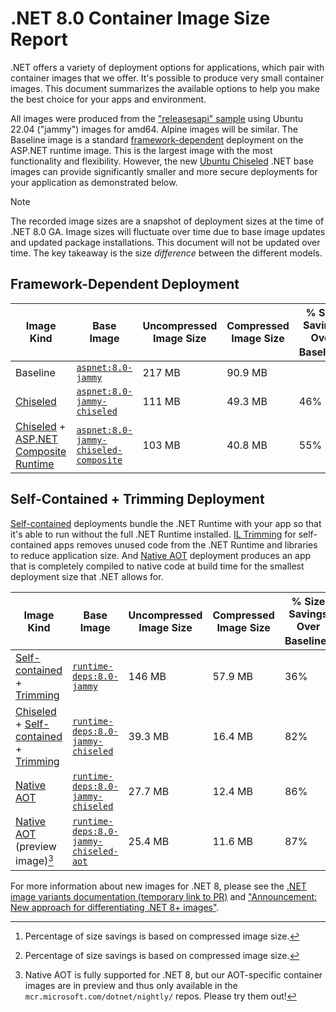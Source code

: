 # .NET 8.0 Container Image Size Report

.NET offers a variety of deployment options for applications, which pair with container images that we offer. It's possible to produce very small container images. This document summarizes the available options to help you make the best choice for your apps and environment.

All images were produced from the ["releasesapi" sample](https://github.com/dotnet/dotnet-docker/tree/main/samples/releasesapi) using Ubuntu 22.04 ("jammy") images for amd64.
Alpine images will be similar.
The Baseline image is a standard [framework-dependent](https://learn.microsoft.com/en-us/dotnet/core/deploying/#publish-framework-dependent) deployment on the ASP.NET runtime image.
This is the largest image with the most functionality and flexibility.
However, the new [Ubuntu Chiseled](https://github.com/dotnet/dotnet-docker/blob/main/documentation/ubuntu-chiseled.md) .NET base images can provide significantly smaller and more secure deployments for your application as demonstrated below.

> [!NOTE]
> The recorded image sizes are a snapshot of deployment sizes at the time of .NET 8.0 GA.
> Image sizes will fluctuate over time due to base image updates and updated package installations.
> This document will not be updated over time. The key takeaway is the size *difference* between the different models.

## Framework-Dependent Deployment

| Image Kind | Base Image | Uncompressed Image Size | Compressed Image Size | % Size Savings Over Baseline[^1] |
| --- | --- |--- | --- | --- |
| Baseline | [`aspnet:8.0-jammy`](https://github.com/dotnet/dotnet-docker/blob/main/src/aspnet/8.0/jammy/amd64/Dockerfile)| 217 MB | 90.9 MB | |
| [Chiseled](https://github.com/dotnet/dotnet-docker/blob/main/documentation/ubuntu-chiseled.md) | [`aspnet:8.0-jammy-chiseled`](https://github.com/dotnet/dotnet-docker/blob/main/src/aspnet/8.0/jammy-chiseled/amd64/Dockerfile)| 111 MB | 49.3 MB | 46% |
| [Chiseled](https://github.com/dotnet/dotnet-docker/blob/main/documentation/ubuntu-chiseled.md) + [ASP.NET Composite Runtime](https://github.com/dotnet/dotnet-docker/blob/main/documentation/image-variants.md#composite-net-80) | [`aspnet:8.0-jammy-chiseled-composite`](https://github.com/dotnet/dotnet-docker/blob/main/src/aspnet/8.0/jammy-chiseled-composite/amd64/Dockerfile)| 103 MB | 40.8 MB | 55% |

## Self-Contained + Trimming Deployment

[Self-contained](https://learn.microsoft.com/en-us/dotnet/core/deploying/#publish-self-contained) deployments bundle the .NET Runtime with your app so that it's able to run without the full .NET Runtime installed.
[IL Trimming](https://learn.microsoft.com/en-us/dotnet/core/deploying/trimming/trim-self-contained) for self-contained apps removes unused code from the .NET Runtime and libraries to reduce application size.
And [Native AOT](https://learn.microsoft.com/en-us/dotnet/core/deploying/native-aot/) deployment produces an app that is completely compiled to native code at build time for the smallest deployment size that .NET allows for.

| Image Kind | Base Image | Uncompressed Image Size | Compressed Image Size | % Size Savings Over Baseline[^1] |
| --- | --- |--- | --- | --- |
| [Self-contained](https://learn.microsoft.com/en-us/dotnet/core/deploying/#publish-self-contained) + [Trimming](https://learn.microsoft.com/en-us/dotnet/core/deploying/trimming/trim-self-contained) | [`runtime-deps:8.0-jammy`](https://github.com/dotnet/dotnet-docker/blob/main/src/runtime-deps/8.0/jammy/amd64/Dockerfile) | 146 MB | 57.9 MB | 36% |
| [Chiseled](https://github.com/dotnet/dotnet-docker/blob/main/documentation/ubuntu-chiseled.md) + [Self-contained](https://learn.microsoft.com/en-us/dotnet/core/deploying/#publish-self-contained) + [Trimming](https://learn.microsoft.com/en-us/dotnet/core/deploying/trimming/trim-self-contained) | [`runtime-deps:8.0-jammy-chiseled`](https://github.com/dotnet/dotnet-docker/blob/main/src/runtime-deps/8.0/jammy-chiseled/amd64/Dockerfile)| 39.3 MB | 16.4 MB | 82% |
| [Native AOT](https://learn.microsoft.com/en-us/dotnet/core/deploying/native-aot/) | [`runtime-deps:8.0-jammy-chiseled`](https://github.com/dotnet/dotnet-docker/blob/main/src/runtime-deps/8.0/jammy-chiseled/amd64/Dockerfile)| 27.7 MB | 12.4 MB | 86% |
| [Native AOT](https://learn.microsoft.com/en-us/dotnet/core/deploying/native-aot/) (preview image)[^2] | [`runtime-deps:8.0-jammy-chiseled-aot`](https://github.com/dotnet/dotnet-docker/blob/nightly/src/runtime-deps/8.0/jammy-chiseled-aot/amd64/Dockerfile) | 25.4 MB | 11.6 MB | 87% |

For more information about new images for .NET 8, please see the [.NET image variants documentation (temporary link to PR)](https://github.com/dotnet/dotnet-docker/pull/4979) and ["Announcement: New approach for differentiating .NET 8+ images"](https://github.com/dotnet/dotnet-docker/discussions/4821).

[^1]: Percentage of size savings is based on compressed image size.

[^2]: Native AOT is fully supported for .NET 8, but our AOT-specific container images are in preview and thus only available in the `mcr.microsoft.com/dotnet/nightly/` repos. Please try them out!
